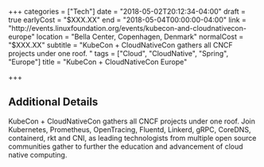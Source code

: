 +++
categories = ["Tech"]
date = "2018-05-02T20:12:34-04:00"
draft = true
earlyCost = "$XXX.XX"
end = "2018-05-04T00:00:00-04:00"
link = "http://events.linuxfoundation.org/events/kubecon-and-cloudnativecon-europe"
location = "Bella Center, Copenhagen, Denmark"
normalCost = "$XXX.XX"
subtitle = "KubeCon + CloudNativeCon gathers all CNCF projects under one roof. "
tags = ["Cloud", "CloudNative", "Spring", "Europe"]
title = "KubeCon + CloudNativeCon Europe"

+++
<!--more-->

## Additional Details

KubeCon + CloudNativeCon gathers all CNCF projects under one roof. Join Kubernetes, Prometheus, OpenTracing, Fluentd, Linkerd, gRPC, CoreDNS, containerd, rkt and CNI, as leading technologists from multiple open source communities gather to further the education and advancement of cloud native computing.